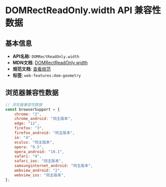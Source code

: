 # DOMRectReadOnly.width API 兼容性数据

## 基本信息

- **API名称**: `DOMRectReadOnly.width`
- **MDN文档**: [DOMRectReadOnly.width](https://developer.mozilla.org/docs/Web/API/DOMRectReadOnly/width)
- **规范文档**: [查看规范](https://drafts.fxtf.org/geometry/#dom-domrectreadonly-width)
- **标签**: `web-features:dom-geometry`

## 浏览器兼容性数据

```javascript
// 浏览器兼容性数据
const browserSupport = {
    chrome: "2",
    chrome_android: "同主版本",
    edge: "12",
    firefox: "3",
    firefox_android: "同主版本",
    ie: "4",
    oculus: "同主版本",
    opera: "9.5",
    opera_android: "10.1",
    safari: "4",
    safari_ios: "同主版本",
    samsunginternet_android: "同主版本",
    webview_android: "2",
    webview_ios: "同主版本",
};

```

